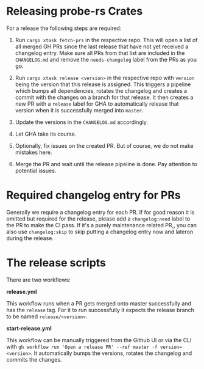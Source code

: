 # Releasing probe-rs Crates

For a release the following steps are required:

1. Run `cargo xtask fetch-prs` in the respective repo. This will open a list of all merged GH PRs since the last release that have not yet received a changelog entry. Make sure all PRs from that list are included in the `CHANGELOG.md` and remove the `needs-changelog` label from the PRs as you go.

2. Run `cargo xtask release <version>` in the respective repo with `version` being the version that this release is assigned. This triggers a pipeline which bumps all dependencies, rotates the changelog and creates a commit with the changes on a branch for that release. It then creates a new PR with a `release` label for GHA to automatically release that version when it is successfully merged into `master`.

3. Update the versions in the `CHANGELOG.md` accordingly.

4. Let GHA take its course.

5. Optionally, fix issues on the created PR. But of course, we do not make mistakes here.

6. Merge the PR and wait until the release pipeline is done. Pay attention to potential issues.

# Required changelog entry for PRs

Generally we require a changelog entry for each PR. If for good reason it is omitted but required for the release, please add a `changelog:need` label to the PR to make the CI pass. If it's a purely maintenance related PR,, you can also use `changelog:skip` to skip putting a changelog entry now and lateron during the release.

# The release scripts

There are two workflows:

**release.yml**

This workflow runs when a PR gets merged onto master successfully and has the `release` tag. For it to run successfully it expects the release branch to be named `release/<version>`.

**start-release.yml**

This workflow can be manually triggered from the Github UI or via the CLI with `gh workflow run 'Open a release PR' --ref master -f version=<version>`. It automatically bumps the versions, rotates the changelog and commits the changes.
